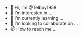 - 👋 Hi, I’m @Telboy1958
- 👀 I’m interested in ...
- 🌱 I’m currently learning ...
- 💞️ I’m looking to collaborate on ...
- 📫 How to reach me ...

<!---
Telboy1958/Telboy1958 is a ✨ special ✨ repository because its `README.md` (this file) appears on your GitHub profile.
You can click the Preview link to take a look at your changes.
--->
